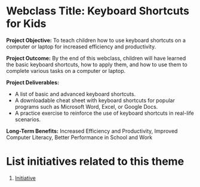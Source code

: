 # Webclass Title: Keyboard Shortcuts for Kids

**Project Objective:** To teach children how to use keyboard shortcuts on a computer or laptop for increased efficiency and productivity.

**Project Outcome:** By the end of this webclass, children will have learned the basic keyboard shortcuts, how to apply them, and how to use them to complete various tasks on a computer or laptop.

**Project Deliverables:**
* A list of basic and advanced keyboard shortcuts.
* A downloadable cheat sheet with keyboard shortcuts for popular programs such as Microsoft Word, Excel, or Google Docs.
* A practice exercise to reinforce the use of keyboard shortcuts in real-life scenarios.

**Long-Term Benefits:**
Increased Efficiency and Productivity, Improved Computer Literacy, Better Performance in School and Work

# List initiatives related to this theme
1. [Initiative](documentation/templates/theme/initiatives/initiative_template.md)